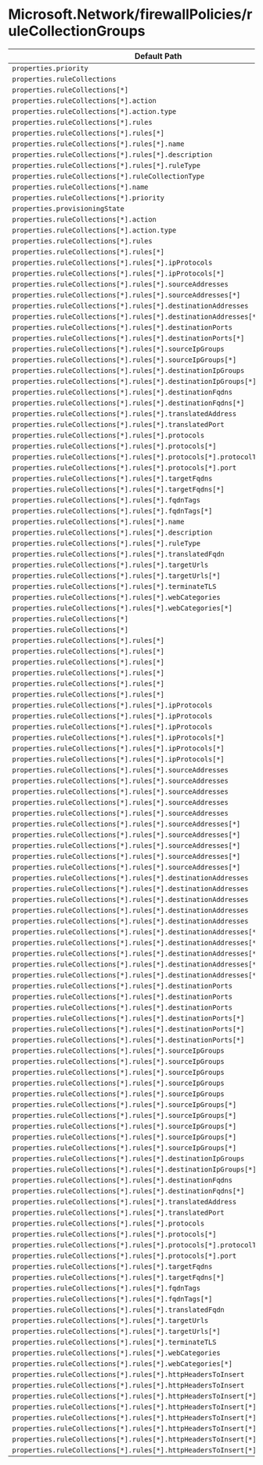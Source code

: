 # Microsoft.Network/firewallPolicies/ruleCollectionGroups

| Default Path | Alias |
|---|---|
| `properties.priority` | `Microsoft.Network/firewallPolicies/ruleCollectionGroups/priority` |
| `properties.ruleCollections` | `Microsoft.Network/firewallPolicies/ruleCollectionGroups/ruleCollections` |
| `properties.ruleCollections[*]` | `Microsoft.Network/firewallPolicies/ruleCollectionGroups/ruleCollections[*]` |
| `properties.ruleCollections[*].action` | `Microsoft.Network/firewallPolicies/ruleCollectionGroups/ruleCollections[*].FirewallPolicyNatRuleCollection.action` |
| `properties.ruleCollections[*].action.type` | `Microsoft.Network/firewallPolicies/ruleCollectionGroups/ruleCollections[*].FirewallPolicyNatRuleCollection.action.type` |
| `properties.ruleCollections[*].rules` | `Microsoft.Network/firewallPolicies/ruleCollectionGroups/ruleCollections[*].FirewallPolicyNatRuleCollection.rules` |
| `properties.ruleCollections[*].rules[*]` | `Microsoft.Network/firewallPolicies/ruleCollectionGroups/ruleCollections[*].FirewallPolicyNatRuleCollection.rules[*]` |
| `properties.ruleCollections[*].rules[*].name` | `Microsoft.Network/firewallPolicies/ruleCollectionGroups/ruleCollections[*].FirewallPolicyNatRuleCollection.rules[*].name` |
| `properties.ruleCollections[*].rules[*].description` | `Microsoft.Network/firewallPolicies/ruleCollectionGroups/ruleCollections[*].FirewallPolicyNatRuleCollection.rules[*].description` |
| `properties.ruleCollections[*].rules[*].ruleType` | `Microsoft.Network/firewallPolicies/ruleCollectionGroups/ruleCollections[*].FirewallPolicyNatRuleCollection.rules[*].ruleType` |
| `properties.ruleCollections[*].ruleCollectionType` | `Microsoft.Network/firewallPolicies/ruleCollectionGroups/ruleCollections[*].ruleCollectionType` |
| `properties.ruleCollections[*].name` | `Microsoft.Network/firewallPolicies/ruleCollectionGroups/ruleCollections[*].name` |
| `properties.ruleCollections[*].priority` | `Microsoft.Network/firewallPolicies/ruleCollectionGroups/ruleCollections[*].priority` |
| `properties.provisioningState` | `Microsoft.Network/firewallPolicies/ruleCollectionGroups/provisioningState` |
| `properties.ruleCollections[*].action` | `Microsoft.Network/firewallPolicies/ruleCollectionGroups/ruleCollections[*].FirewallPolicyFilterRuleCollection.action` |
| `properties.ruleCollections[*].action.type` | `Microsoft.Network/firewallPolicies/ruleCollectionGroups/ruleCollections[*].FirewallPolicyFilterRuleCollection.action.type` |
| `properties.ruleCollections[*].rules` | `Microsoft.Network/firewallPolicies/ruleCollectionGroups/ruleCollections[*].FirewallPolicyFilterRuleCollection.rules` |
| `properties.ruleCollections[*].rules[*]` | `Microsoft.Network/firewallPolicies/ruleCollectionGroups/ruleCollections[*].FirewallPolicyFilterRuleCollection.rules[*]` |
| `properties.ruleCollections[*].rules[*].ipProtocols` | `Microsoft.Network/firewallPolicies/ruleCollectionGroups/ruleCollections[*].FirewallPolicyFilterRuleCollection.rules[*].NetworkRule.ipProtocols` |
| `properties.ruleCollections[*].rules[*].ipProtocols[*]` | `Microsoft.Network/firewallPolicies/ruleCollectionGroups/ruleCollections[*].FirewallPolicyFilterRuleCollection.rules[*].NetworkRule.ipProtocols[*]` |
| `properties.ruleCollections[*].rules[*].sourceAddresses` | `Microsoft.Network/firewallPolicies/ruleCollectionGroups/ruleCollections[*].FirewallPolicyFilterRuleCollection.rules[*].NetworkRule.sourceAddresses` |
| `properties.ruleCollections[*].rules[*].sourceAddresses[*]` | `Microsoft.Network/firewallPolicies/ruleCollectionGroups/ruleCollections[*].FirewallPolicyFilterRuleCollection.rules[*].NetworkRule.sourceAddresses[*]` |
| `properties.ruleCollections[*].rules[*].destinationAddresses` | `Microsoft.Network/firewallPolicies/ruleCollectionGroups/ruleCollections[*].FirewallPolicyFilterRuleCollection.rules[*].NetworkRule.destinationAddresses` |
| `properties.ruleCollections[*].rules[*].destinationAddresses[*]` | `Microsoft.Network/firewallPolicies/ruleCollectionGroups/ruleCollections[*].FirewallPolicyFilterRuleCollection.rules[*].NetworkRule.destinationAddresses[*]` |
| `properties.ruleCollections[*].rules[*].destinationPorts` | `Microsoft.Network/firewallPolicies/ruleCollectionGroups/ruleCollections[*].FirewallPolicyFilterRuleCollection.rules[*].NetworkRule.destinationPorts` |
| `properties.ruleCollections[*].rules[*].destinationPorts[*]` | `Microsoft.Network/firewallPolicies/ruleCollectionGroups/ruleCollections[*].FirewallPolicyFilterRuleCollection.rules[*].NetworkRule.destinationPorts[*]` |
| `properties.ruleCollections[*].rules[*].sourceIpGroups` | `Microsoft.Network/firewallPolicies/ruleCollectionGroups/ruleCollections[*].FirewallPolicyFilterRuleCollection.rules[*].NetworkRule.sourceIpGroups` |
| `properties.ruleCollections[*].rules[*].sourceIpGroups[*]` | `Microsoft.Network/firewallPolicies/ruleCollectionGroups/ruleCollections[*].FirewallPolicyFilterRuleCollection.rules[*].NetworkRule.sourceIpGroups[*]` |
| `properties.ruleCollections[*].rules[*].destinationIpGroups` | `Microsoft.Network/firewallPolicies/ruleCollectionGroups/ruleCollections[*].FirewallPolicyFilterRuleCollection.rules[*].NetworkRule.destinationIpGroups` |
| `properties.ruleCollections[*].rules[*].destinationIpGroups[*]` | `Microsoft.Network/firewallPolicies/ruleCollectionGroups/ruleCollections[*].FirewallPolicyFilterRuleCollection.rules[*].NetworkRule.destinationIpGroups[*]` |
| `properties.ruleCollections[*].rules[*].destinationFqdns` | `Microsoft.Network/firewallPolicies/ruleCollectionGroups/ruleCollections[*].FirewallPolicyFilterRuleCollection.rules[*].NetworkRule.destinationFqdns` |
| `properties.ruleCollections[*].rules[*].destinationFqdns[*]` | `Microsoft.Network/firewallPolicies/ruleCollectionGroups/ruleCollections[*].FirewallPolicyFilterRuleCollection.rules[*].NetworkRule.destinationFqdns[*]` |
| `properties.ruleCollections[*].rules[*].translatedAddress` | `Microsoft.Network/firewallPolicies/ruleCollectionGroups/ruleCollections[*].FirewallPolicyFilterRuleCollection.rules[*].NatRule.translatedAddress` |
| `properties.ruleCollections[*].rules[*].translatedPort` | `Microsoft.Network/firewallPolicies/ruleCollectionGroups/ruleCollections[*].FirewallPolicyFilterRuleCollection.rules[*].NatRule.translatedPort` |
| `properties.ruleCollections[*].rules[*].protocols` | `Microsoft.Network/firewallPolicies/ruleCollectionGroups/ruleCollections[*].FirewallPolicyFilterRuleCollection.rules[*].ApplicationRule.protocols` |
| `properties.ruleCollections[*].rules[*].protocols[*]` | `Microsoft.Network/firewallPolicies/ruleCollectionGroups/ruleCollections[*].FirewallPolicyFilterRuleCollection.rules[*].ApplicationRule.protocols[*]` |
| `properties.ruleCollections[*].rules[*].protocols[*].protocolType` | `Microsoft.Network/firewallPolicies/ruleCollectionGroups/ruleCollections[*].FirewallPolicyFilterRuleCollection.rules[*].ApplicationRule.protocols[*].protocolType` |
| `properties.ruleCollections[*].rules[*].protocols[*].port` | `Microsoft.Network/firewallPolicies/ruleCollectionGroups/ruleCollections[*].FirewallPolicyFilterRuleCollection.rules[*].ApplicationRule.protocols[*].port` |
| `properties.ruleCollections[*].rules[*].targetFqdns` | `Microsoft.Network/firewallPolicies/ruleCollectionGroups/ruleCollections[*].FirewallPolicyFilterRuleCollection.rules[*].ApplicationRule.targetFqdns` |
| `properties.ruleCollections[*].rules[*].targetFqdns[*]` | `Microsoft.Network/firewallPolicies/ruleCollectionGroups/ruleCollections[*].FirewallPolicyFilterRuleCollection.rules[*].ApplicationRule.targetFqdns[*]` |
| `properties.ruleCollections[*].rules[*].fqdnTags` | `Microsoft.Network/firewallPolicies/ruleCollectionGroups/ruleCollections[*].FirewallPolicyFilterRuleCollection.rules[*].ApplicationRule.fqdnTags` |
| `properties.ruleCollections[*].rules[*].fqdnTags[*]` | `Microsoft.Network/firewallPolicies/ruleCollectionGroups/ruleCollections[*].FirewallPolicyFilterRuleCollection.rules[*].ApplicationRule.fqdnTags[*]` |
| `properties.ruleCollections[*].rules[*].name` | `Microsoft.Network/firewallPolicies/ruleCollectionGroups/ruleCollections[*].FirewallPolicyFilterRuleCollection.rules[*].name` |
| `properties.ruleCollections[*].rules[*].description` | `Microsoft.Network/firewallPolicies/ruleCollectionGroups/ruleCollections[*].FirewallPolicyFilterRuleCollection.rules[*].description` |
| `properties.ruleCollections[*].rules[*].ruleType` | `Microsoft.Network/firewallPolicies/ruleCollectionGroups/ruleCollections[*].FirewallPolicyFilterRuleCollection.rules[*].ruleType` |
| `properties.ruleCollections[*].rules[*].translatedFqdn` | `Microsoft.Network/firewallPolicies/ruleCollectionGroups/ruleCollections[*].FirewallPolicyFilterRuleCollection.rules[*].NatRule.translatedFqdn` |
| `properties.ruleCollections[*].rules[*].targetUrls` | `Microsoft.Network/firewallPolicies/ruleCollectionGroups/ruleCollections[*].FirewallPolicyFilterRuleCollection.rules[*].ApplicationRule.targetUrls` |
| `properties.ruleCollections[*].rules[*].targetUrls[*]` | `Microsoft.Network/firewallPolicies/ruleCollectionGroups/ruleCollections[*].FirewallPolicyFilterRuleCollection.rules[*].ApplicationRule.targetUrls[*]` |
| `properties.ruleCollections[*].rules[*].terminateTLS` | `Microsoft.Network/firewallPolicies/ruleCollectionGroups/ruleCollections[*].FirewallPolicyFilterRuleCollection.rules[*].ApplicationRule.terminateTLS` |
| `properties.ruleCollections[*].rules[*].webCategories` | `Microsoft.Network/firewallPolicies/ruleCollectionGroups/ruleCollections[*].FirewallPolicyFilterRuleCollection.rules[*].ApplicationRule.webCategories` |
| `properties.ruleCollections[*].rules[*].webCategories[*]` | `Microsoft.Network/firewallPolicies/ruleCollectionGroups/ruleCollections[*].FirewallPolicyFilterRuleCollection.rules[*].ApplicationRule.webCategories[*]` |
| `properties.ruleCollections[*]` | `Microsoft.Network/firewallPolicies/ruleCollectionGroups/ruleCollections[*].FirewallPolicyFilterRuleCollection` |
| `properties.ruleCollections[*]` | `Microsoft.Network/firewallPolicies/ruleCollectionGroups/ruleCollections[*].FirewallPolicyNatRuleCollection` |
| `properties.ruleCollections[*].rules[*]` | `Microsoft.Network/firewallPolicies/ruleCollectionGroups/ruleCollections[*].FirewallPolicyFilterRuleCollection.rules[*].NetworkRule` |
| `properties.ruleCollections[*].rules[*]` | `Microsoft.Network/firewallPolicies/ruleCollectionGroups/ruleCollections[*].FirewallPolicyFilterRuleCollection.rules[*].NatRule` |
| `properties.ruleCollections[*].rules[*]` | `Microsoft.Network/firewallPolicies/ruleCollectionGroups/ruleCollections[*].FirewallPolicyFilterRuleCollection.rules[*].ApplicationRule` |
| `properties.ruleCollections[*].rules[*]` | `Microsoft.Network/firewallPolicies/ruleCollectionGroups/ruleCollections[*].FirewallPolicyNatRuleCollection.rules[*].NetworkRule` |
| `properties.ruleCollections[*].rules[*]` | `Microsoft.Network/firewallPolicies/ruleCollectionGroups/ruleCollections[*].FirewallPolicyNatRuleCollection.rules[*].NatRule` |
| `properties.ruleCollections[*].rules[*]` | `Microsoft.Network/firewallPolicies/ruleCollectionGroups/ruleCollections[*].FirewallPolicyNatRuleCollection.rules[*].ApplicationRule` |
| `properties.ruleCollections[*].rules[*].ipProtocols` | `Microsoft.Network/firewallPolicies/ruleCollectionGroups/ruleCollections[*].FirewallPolicyFilterRuleCollection.rules[*].NatRule.ipProtocols` |
| `properties.ruleCollections[*].rules[*].ipProtocols` | `Microsoft.Network/firewallPolicies/ruleCollectionGroups/ruleCollections[*].FirewallPolicyNatRuleCollection.rules[*].NetworkRule.ipProtocols` |
| `properties.ruleCollections[*].rules[*].ipProtocols` | `Microsoft.Network/firewallPolicies/ruleCollectionGroups/ruleCollections[*].FirewallPolicyNatRuleCollection.rules[*].NatRule.ipProtocols` |
| `properties.ruleCollections[*].rules[*].ipProtocols[*]` | `Microsoft.Network/firewallPolicies/ruleCollectionGroups/ruleCollections[*].FirewallPolicyFilterRuleCollection.rules[*].NatRule.ipProtocols[*]` |
| `properties.ruleCollections[*].rules[*].ipProtocols[*]` | `Microsoft.Network/firewallPolicies/ruleCollectionGroups/ruleCollections[*].FirewallPolicyNatRuleCollection.rules[*].NetworkRule.ipProtocols[*]` |
| `properties.ruleCollections[*].rules[*].ipProtocols[*]` | `Microsoft.Network/firewallPolicies/ruleCollectionGroups/ruleCollections[*].FirewallPolicyNatRuleCollection.rules[*].NatRule.ipProtocols[*]` |
| `properties.ruleCollections[*].rules[*].sourceAddresses` | `Microsoft.Network/firewallPolicies/ruleCollectionGroups/ruleCollections[*].FirewallPolicyFilterRuleCollection.rules[*].NatRule.sourceAddresses` |
| `properties.ruleCollections[*].rules[*].sourceAddresses` | `Microsoft.Network/firewallPolicies/ruleCollectionGroups/ruleCollections[*].FirewallPolicyFilterRuleCollection.rules[*].ApplicationRule.sourceAddresses` |
| `properties.ruleCollections[*].rules[*].sourceAddresses` | `Microsoft.Network/firewallPolicies/ruleCollectionGroups/ruleCollections[*].FirewallPolicyNatRuleCollection.rules[*].NetworkRule.sourceAddresses` |
| `properties.ruleCollections[*].rules[*].sourceAddresses` | `Microsoft.Network/firewallPolicies/ruleCollectionGroups/ruleCollections[*].FirewallPolicyNatRuleCollection.rules[*].NatRule.sourceAddresses` |
| `properties.ruleCollections[*].rules[*].sourceAddresses` | `Microsoft.Network/firewallPolicies/ruleCollectionGroups/ruleCollections[*].FirewallPolicyNatRuleCollection.rules[*].ApplicationRule.sourceAddresses` |
| `properties.ruleCollections[*].rules[*].sourceAddresses[*]` | `Microsoft.Network/firewallPolicies/ruleCollectionGroups/ruleCollections[*].FirewallPolicyFilterRuleCollection.rules[*].NatRule.sourceAddresses[*]` |
| `properties.ruleCollections[*].rules[*].sourceAddresses[*]` | `Microsoft.Network/firewallPolicies/ruleCollectionGroups/ruleCollections[*].FirewallPolicyFilterRuleCollection.rules[*].ApplicationRule.sourceAddresses[*]` |
| `properties.ruleCollections[*].rules[*].sourceAddresses[*]` | `Microsoft.Network/firewallPolicies/ruleCollectionGroups/ruleCollections[*].FirewallPolicyNatRuleCollection.rules[*].NetworkRule.sourceAddresses[*]` |
| `properties.ruleCollections[*].rules[*].sourceAddresses[*]` | `Microsoft.Network/firewallPolicies/ruleCollectionGroups/ruleCollections[*].FirewallPolicyNatRuleCollection.rules[*].NatRule.sourceAddresses[*]` |
| `properties.ruleCollections[*].rules[*].sourceAddresses[*]` | `Microsoft.Network/firewallPolicies/ruleCollectionGroups/ruleCollections[*].FirewallPolicyNatRuleCollection.rules[*].ApplicationRule.sourceAddresses[*]` |
| `properties.ruleCollections[*].rules[*].destinationAddresses` | `Microsoft.Network/firewallPolicies/ruleCollectionGroups/ruleCollections[*].FirewallPolicyFilterRuleCollection.rules[*].NatRule.destinationAddresses` |
| `properties.ruleCollections[*].rules[*].destinationAddresses` | `Microsoft.Network/firewallPolicies/ruleCollectionGroups/ruleCollections[*].FirewallPolicyFilterRuleCollection.rules[*].ApplicationRule.destinationAddresses` |
| `properties.ruleCollections[*].rules[*].destinationAddresses` | `Microsoft.Network/firewallPolicies/ruleCollectionGroups/ruleCollections[*].FirewallPolicyNatRuleCollection.rules[*].NetworkRule.destinationAddresses` |
| `properties.ruleCollections[*].rules[*].destinationAddresses` | `Microsoft.Network/firewallPolicies/ruleCollectionGroups/ruleCollections[*].FirewallPolicyNatRuleCollection.rules[*].NatRule.destinationAddresses` |
| `properties.ruleCollections[*].rules[*].destinationAddresses` | `Microsoft.Network/firewallPolicies/ruleCollectionGroups/ruleCollections[*].FirewallPolicyNatRuleCollection.rules[*].ApplicationRule.destinationAddresses` |
| `properties.ruleCollections[*].rules[*].destinationAddresses[*]` | `Microsoft.Network/firewallPolicies/ruleCollectionGroups/ruleCollections[*].FirewallPolicyFilterRuleCollection.rules[*].NatRule.destinationAddresses[*]` |
| `properties.ruleCollections[*].rules[*].destinationAddresses[*]` | `Microsoft.Network/firewallPolicies/ruleCollectionGroups/ruleCollections[*].FirewallPolicyFilterRuleCollection.rules[*].ApplicationRule.destinationAddresses[*]` |
| `properties.ruleCollections[*].rules[*].destinationAddresses[*]` | `Microsoft.Network/firewallPolicies/ruleCollectionGroups/ruleCollections[*].FirewallPolicyNatRuleCollection.rules[*].NetworkRule.destinationAddresses[*]` |
| `properties.ruleCollections[*].rules[*].destinationAddresses[*]` | `Microsoft.Network/firewallPolicies/ruleCollectionGroups/ruleCollections[*].FirewallPolicyNatRuleCollection.rules[*].NatRule.destinationAddresses[*]` |
| `properties.ruleCollections[*].rules[*].destinationAddresses[*]` | `Microsoft.Network/firewallPolicies/ruleCollectionGroups/ruleCollections[*].FirewallPolicyNatRuleCollection.rules[*].ApplicationRule.destinationAddresses[*]` |
| `properties.ruleCollections[*].rules[*].destinationPorts` | `Microsoft.Network/firewallPolicies/ruleCollectionGroups/ruleCollections[*].FirewallPolicyFilterRuleCollection.rules[*].NatRule.destinationPorts` |
| `properties.ruleCollections[*].rules[*].destinationPorts` | `Microsoft.Network/firewallPolicies/ruleCollectionGroups/ruleCollections[*].FirewallPolicyNatRuleCollection.rules[*].NetworkRule.destinationPorts` |
| `properties.ruleCollections[*].rules[*].destinationPorts` | `Microsoft.Network/firewallPolicies/ruleCollectionGroups/ruleCollections[*].FirewallPolicyNatRuleCollection.rules[*].NatRule.destinationPorts` |
| `properties.ruleCollections[*].rules[*].destinationPorts[*]` | `Microsoft.Network/firewallPolicies/ruleCollectionGroups/ruleCollections[*].FirewallPolicyFilterRuleCollection.rules[*].NatRule.destinationPorts[*]` |
| `properties.ruleCollections[*].rules[*].destinationPorts[*]` | `Microsoft.Network/firewallPolicies/ruleCollectionGroups/ruleCollections[*].FirewallPolicyNatRuleCollection.rules[*].NetworkRule.destinationPorts[*]` |
| `properties.ruleCollections[*].rules[*].destinationPorts[*]` | `Microsoft.Network/firewallPolicies/ruleCollectionGroups/ruleCollections[*].FirewallPolicyNatRuleCollection.rules[*].NatRule.destinationPorts[*]` |
| `properties.ruleCollections[*].rules[*].sourceIpGroups` | `Microsoft.Network/firewallPolicies/ruleCollectionGroups/ruleCollections[*].FirewallPolicyFilterRuleCollection.rules[*].NatRule.sourceIpGroups` |
| `properties.ruleCollections[*].rules[*].sourceIpGroups` | `Microsoft.Network/firewallPolicies/ruleCollectionGroups/ruleCollections[*].FirewallPolicyFilterRuleCollection.rules[*].ApplicationRule.sourceIpGroups` |
| `properties.ruleCollections[*].rules[*].sourceIpGroups` | `Microsoft.Network/firewallPolicies/ruleCollectionGroups/ruleCollections[*].FirewallPolicyNatRuleCollection.rules[*].NetworkRule.sourceIpGroups` |
| `properties.ruleCollections[*].rules[*].sourceIpGroups` | `Microsoft.Network/firewallPolicies/ruleCollectionGroups/ruleCollections[*].FirewallPolicyNatRuleCollection.rules[*].NatRule.sourceIpGroups` |
| `properties.ruleCollections[*].rules[*].sourceIpGroups` | `Microsoft.Network/firewallPolicies/ruleCollectionGroups/ruleCollections[*].FirewallPolicyNatRuleCollection.rules[*].ApplicationRule.sourceIpGroups` |
| `properties.ruleCollections[*].rules[*].sourceIpGroups[*]` | `Microsoft.Network/firewallPolicies/ruleCollectionGroups/ruleCollections[*].FirewallPolicyFilterRuleCollection.rules[*].NatRule.sourceIpGroups[*]` |
| `properties.ruleCollections[*].rules[*].sourceIpGroups[*]` | `Microsoft.Network/firewallPolicies/ruleCollectionGroups/ruleCollections[*].FirewallPolicyFilterRuleCollection.rules[*].ApplicationRule.sourceIpGroups[*]` |
| `properties.ruleCollections[*].rules[*].sourceIpGroups[*]` | `Microsoft.Network/firewallPolicies/ruleCollectionGroups/ruleCollections[*].FirewallPolicyNatRuleCollection.rules[*].NetworkRule.sourceIpGroups[*]` |
| `properties.ruleCollections[*].rules[*].sourceIpGroups[*]` | `Microsoft.Network/firewallPolicies/ruleCollectionGroups/ruleCollections[*].FirewallPolicyNatRuleCollection.rules[*].NatRule.sourceIpGroups[*]` |
| `properties.ruleCollections[*].rules[*].sourceIpGroups[*]` | `Microsoft.Network/firewallPolicies/ruleCollectionGroups/ruleCollections[*].FirewallPolicyNatRuleCollection.rules[*].ApplicationRule.sourceIpGroups[*]` |
| `properties.ruleCollections[*].rules[*].destinationIpGroups` | `Microsoft.Network/firewallPolicies/ruleCollectionGroups/ruleCollections[*].FirewallPolicyNatRuleCollection.rules[*].NetworkRule.destinationIpGroups` |
| `properties.ruleCollections[*].rules[*].destinationIpGroups[*]` | `Microsoft.Network/firewallPolicies/ruleCollectionGroups/ruleCollections[*].FirewallPolicyNatRuleCollection.rules[*].NetworkRule.destinationIpGroups[*]` |
| `properties.ruleCollections[*].rules[*].destinationFqdns` | `Microsoft.Network/firewallPolicies/ruleCollectionGroups/ruleCollections[*].FirewallPolicyNatRuleCollection.rules[*].NetworkRule.destinationFqdns` |
| `properties.ruleCollections[*].rules[*].destinationFqdns[*]` | `Microsoft.Network/firewallPolicies/ruleCollectionGroups/ruleCollections[*].FirewallPolicyNatRuleCollection.rules[*].NetworkRule.destinationFqdns[*]` |
| `properties.ruleCollections[*].rules[*].translatedAddress` | `Microsoft.Network/firewallPolicies/ruleCollectionGroups/ruleCollections[*].FirewallPolicyNatRuleCollection.rules[*].NatRule.translatedAddress` |
| `properties.ruleCollections[*].rules[*].translatedPort` | `Microsoft.Network/firewallPolicies/ruleCollectionGroups/ruleCollections[*].FirewallPolicyNatRuleCollection.rules[*].NatRule.translatedPort` |
| `properties.ruleCollections[*].rules[*].protocols` | `Microsoft.Network/firewallPolicies/ruleCollectionGroups/ruleCollections[*].FirewallPolicyNatRuleCollection.rules[*].ApplicationRule.protocols` |
| `properties.ruleCollections[*].rules[*].protocols[*]` | `Microsoft.Network/firewallPolicies/ruleCollectionGroups/ruleCollections[*].FirewallPolicyNatRuleCollection.rules[*].ApplicationRule.protocols[*]` |
| `properties.ruleCollections[*].rules[*].protocols[*].protocolType` | `Microsoft.Network/firewallPolicies/ruleCollectionGroups/ruleCollections[*].FirewallPolicyNatRuleCollection.rules[*].ApplicationRule.protocols[*].protocolType` |
| `properties.ruleCollections[*].rules[*].protocols[*].port` | `Microsoft.Network/firewallPolicies/ruleCollectionGroups/ruleCollections[*].FirewallPolicyNatRuleCollection.rules[*].ApplicationRule.protocols[*].port` |
| `properties.ruleCollections[*].rules[*].targetFqdns` | `Microsoft.Network/firewallPolicies/ruleCollectionGroups/ruleCollections[*].FirewallPolicyNatRuleCollection.rules[*].ApplicationRule.targetFqdns` |
| `properties.ruleCollections[*].rules[*].targetFqdns[*]` | `Microsoft.Network/firewallPolicies/ruleCollectionGroups/ruleCollections[*].FirewallPolicyNatRuleCollection.rules[*].ApplicationRule.targetFqdns[*]` |
| `properties.ruleCollections[*].rules[*].fqdnTags` | `Microsoft.Network/firewallPolicies/ruleCollectionGroups/ruleCollections[*].FirewallPolicyNatRuleCollection.rules[*].ApplicationRule.fqdnTags` |
| `properties.ruleCollections[*].rules[*].fqdnTags[*]` | `Microsoft.Network/firewallPolicies/ruleCollectionGroups/ruleCollections[*].FirewallPolicyNatRuleCollection.rules[*].ApplicationRule.fqdnTags[*]` |
| `properties.ruleCollections[*].rules[*].translatedFqdn` | `Microsoft.Network/firewallPolicies/ruleCollectionGroups/ruleCollections[*].FirewallPolicyNatRuleCollection.rules[*].NatRule.translatedFqdn` |
| `properties.ruleCollections[*].rules[*].targetUrls` | `Microsoft.Network/firewallPolicies/ruleCollectionGroups/ruleCollections[*].FirewallPolicyNatRuleCollection.rules[*].ApplicationRule.targetUrls` |
| `properties.ruleCollections[*].rules[*].targetUrls[*]` | `Microsoft.Network/firewallPolicies/ruleCollectionGroups/ruleCollections[*].FirewallPolicyNatRuleCollection.rules[*].ApplicationRule.targetUrls[*]` |
| `properties.ruleCollections[*].rules[*].terminateTLS` | `Microsoft.Network/firewallPolicies/ruleCollectionGroups/ruleCollections[*].FirewallPolicyNatRuleCollection.rules[*].ApplicationRule.terminateTLS` |
| `properties.ruleCollections[*].rules[*].webCategories` | `Microsoft.Network/firewallPolicies/ruleCollectionGroups/ruleCollections[*].FirewallPolicyNatRuleCollection.rules[*].ApplicationRule.webCategories` |
| `properties.ruleCollections[*].rules[*].webCategories[*]` | `Microsoft.Network/firewallPolicies/ruleCollectionGroups/ruleCollections[*].FirewallPolicyNatRuleCollection.rules[*].ApplicationRule.webCategories[*]` |
| `properties.ruleCollections[*].rules[*].httpHeadersToInsert` | `Microsoft.Network/firewallPolicies/ruleCollectionGroups/ruleCollections[*].FirewallPolicyFilterRuleCollection.rules[*].ApplicationRule.httpHeadersToInsert` |
| `properties.ruleCollections[*].rules[*].httpHeadersToInsert` | `Microsoft.Network/firewallPolicies/ruleCollectionGroups/ruleCollections[*].FirewallPolicyNatRuleCollection.rules[*].ApplicationRule.httpHeadersToInsert` |
| `properties.ruleCollections[*].rules[*].httpHeadersToInsert[*]` | `Microsoft.Network/firewallPolicies/ruleCollectionGroups/ruleCollections[*].FirewallPolicyFilterRuleCollection.rules[*].ApplicationRule.httpHeadersToInsert[*]` |
| `properties.ruleCollections[*].rules[*].httpHeadersToInsert[*]` | `Microsoft.Network/firewallPolicies/ruleCollectionGroups/ruleCollections[*].FirewallPolicyNatRuleCollection.rules[*].ApplicationRule.httpHeadersToInsert[*]` |
| `properties.ruleCollections[*].rules[*].httpHeadersToInsert[*].headerName` | `Microsoft.Network/firewallPolicies/ruleCollectionGroups/ruleCollections[*].FirewallPolicyFilterRuleCollection.rules[*].ApplicationRule.httpHeadersToInsert[*].headerName` |
| `properties.ruleCollections[*].rules[*].httpHeadersToInsert[*].headerName` | `Microsoft.Network/firewallPolicies/ruleCollectionGroups/ruleCollections[*].FirewallPolicyNatRuleCollection.rules[*].ApplicationRule.httpHeadersToInsert[*].headerName` |
| `properties.ruleCollections[*].rules[*].httpHeadersToInsert[*].headerValue` | `Microsoft.Network/firewallPolicies/ruleCollectionGroups/ruleCollections[*].FirewallPolicyFilterRuleCollection.rules[*].ApplicationRule.httpHeadersToInsert[*].headerValue` |
| `properties.ruleCollections[*].rules[*].httpHeadersToInsert[*].headerValue` | `Microsoft.Network/firewallPolicies/ruleCollectionGroups/ruleCollections[*].FirewallPolicyNatRuleCollection.rules[*].ApplicationRule.httpHeadersToInsert[*].headerValue` |

